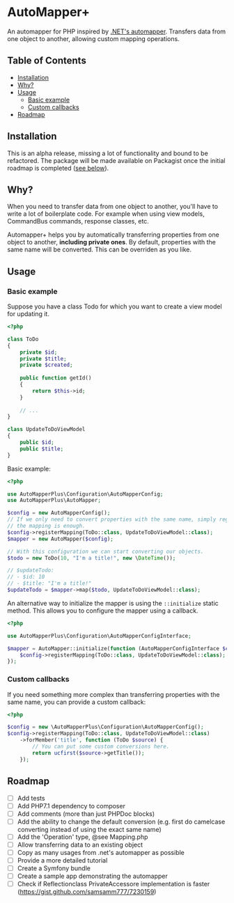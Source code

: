 # AutoMapper+
An automapper for PHP inspired by [.NET's automapper](https://github.com/AutoMapper/AutoMapper).
Transfers data from one object to another, allowing custom mapping operations.

## Table of Contents
* [Installation](#installation)
* [Why?](#why)
* [Usage](#usage)
    * [Basic example](#basic-example)
    * [Custom callbacks](#custom-callbacks)
* [Roadmap](#roadmap)

## Installation
This is an alpha release, missing a lot of functionality and bound to be 
refactored. The package will be made available on Packagist once the initial
roadmap is completed ([see below](#roadmap)).

## Why?
When you need to transfer data from one object to another, you'll have to write 
a lot of boilerplate code. For example when using view models, CommandBus 
commands, response classes, etc.

Automapper+ helps you by automatically transferring properties from one object 
to another, **including private ones**. By default, properties with the same name
will be converted. This can be overriden as you like.

## Usage

### Basic example
Suppose you have a class Todo for which you want to create a view model for 
updating it. 

```php
<?php

class ToDo
{
    private $id;
    private $title;
    private $created;
    
    public function getId()
    {
        return $this->id;
    }
    
    // ...
}

class UpdateToDoViewModel
{
    public $id;
    public $title;
}
```

Basic example:

```php
<?php

use AutoMapperPlus\Configuration\AutoMapperConfig;
use AutoMapperPlus\AutoMapper;

$config = new AutoMapperConfig();
// If we only need to convert properties with the same name, simply registering
// the mapping is enough.
$config->registerMapping(ToDo::class, UpdateToDoViewModel::class);
$mapper = new AutoMapper($config);

// With this configuration we can start converting our objects.
$todo = new ToDo(10, "I'm a title!", new \DateTime());

// $updateTodo:
// - $id: 10
// - $title: "I'm a title!"
$updateTodo = $mapper->map($todo, UpdateToDoViewModel::class);
```

An alternative way to initialize the mapper is using the `::initialize` static
method. This allows you to configure the mapper using a callback.

```php
<?php

use AutoMapperPlus\Configuration\AutoMapperConfigInterface;

$mapper = AutoMapper::initialize(function (AutoMapperConfigInterface $config) {
    $config->registerMapping(ToDo::class, UpdateToDoViewModel::class);
});
```

### Custom callbacks
If you need something more complex than transferring properties with the same 
name, you can provide a custom callback:

```php
<?php

$config = new \AutoMapperPlus\Configuration\AutoMapperConfig();
$config->registerMapping(ToDo::class, UpdateToDoViewModel::class)
    ->forMember('title', function (ToDo $source) {
        // You can put some custom conversions here. 
        return ucfirst($source->getTitle());
    });
```

## Roadmap
- [ ] Add tests
- [ ] Add PHP7.1 dependency to composer
- [ ] Add comments (more than just PHPDoc blocks)
- [ ] Add the ability to change the default conversion (e.g. first do camelcase converting instead of using the exact same name)
- [ ] Add the 'Operation' type, @see Mapping.php
- [ ] Allow transferring data to an existing object
- [ ] Copy as many usages from .net's automapper as possible
- [ ] Provide a more detailed tutorial
- [ ] Create a Symfony bundle
- [ ] Create a sample app demonstrating the automapper
- [ ] Check if Reflectionclass PrivateAccessore implementation is faster (https://gist.github.com/samsamm777/7230159)
